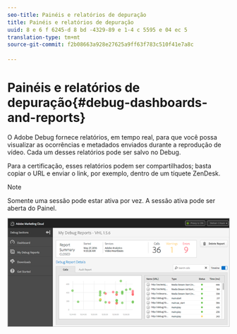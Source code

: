 ```yaml
---
seo-title: Painéis e relatórios de depuração
title: Painéis e relatórios de depuração
uuid: 8 e 6 f 6245-d 8 bd -4329-89 e 1-4 c 5595 e 04 ec 5
translation-type: tm+mt
source-git-commit: f2b08663a928e27625a9ff63f783c510f41e7a8c

---
```



# Painéis e relatórios de depuração{#debug-dashboards-and-reports}

O Adobe Debug fornece relatórios, em tempo real, para que você possa visualizar as ocorrências e metadados enviados durante a reprodução de vídeo. Cada um desses relatórios pode ser salvo no Debug.

Para a certificação, esses relatórios podem ser compartilhados; basta copiar o URL e enviar o link, por exemplo, dentro de um tíquete ZenDesk.

>[!NOTE]
>
>Somente uma sessão pode estar ativa por vez. A sessão ativa pode ser aberta do Painel.

![](assets/debug-dashboard.png)

